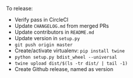 To release:
* Verify pass in CircleCI
* Update `CHANGELOG.md` from merged PRs
* Update contributors in `README.md`
* Update version in `setup.py`
* `git push origin master`
* Create/activate virtualenv: `pip install twine`
* `python setup.py bdist_wheel --universal`
* `twine upload dist/$(ls -tr dist/ | tail -1)`
* Create Github release, named as version
